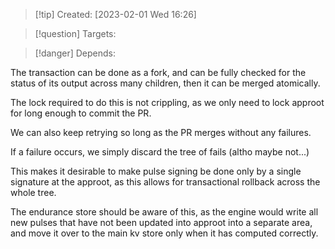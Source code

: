 
>[!tip] Created: [2023-02-01 Wed 16:26]

>[!question] Targets: 

>[!danger] Depends: 

The transaction can be done as a fork, and can be fully checked for the status of its output across many children, then it can be merged atomically.

The lock required to do this is not crippling, as we only need to lock approot for long enough to commit the PR.

We can also keep retrying so long as the PR merges without any failures.

If a failure occurs, we simply discard the tree of fails (altho maybe not...)

This makes it desirable to make pulse signing be done only by a single signature at the approot, as this allows for transactional rollback across the whole tree.

The endurance store should be aware of this, as the engine would write all new pulses that have not been updated into approot into a separate area, and move it over to the main kv store only when it has computed correctly.